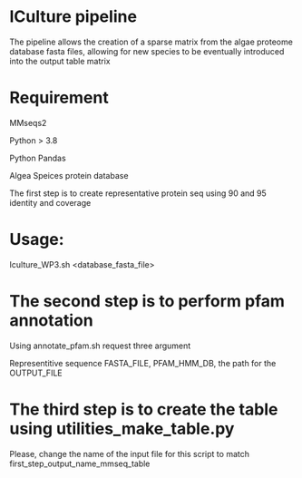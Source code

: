# ICulture pipeline
The pipeline  allows the creation of a sparse matrix from the algae proteome database fasta files, allowing for new species to be eventually introduced into the output table matrix

# Requirement

MMseqs2 

Python > 3.8

Python Pandas 

Algea Speices protein database

The first step is to create representative protein seq using 90 and 95 identity and coverage

# Usage: 
Iculture_WP3.sh <database_fasta_file> <new species protein_fasta_file> 

# The second step is to perform pfam annotation

Using annotate_pfam.sh request three argument 

Representitive sequence FASTA_FILE, PFAM_HMM_DB, the path for the OUTPUT_FILE

# The third step is to create the table using utilities_make_table.py

Please, change the name of the input file for this script to match first_step_output_name_mmseq_table




